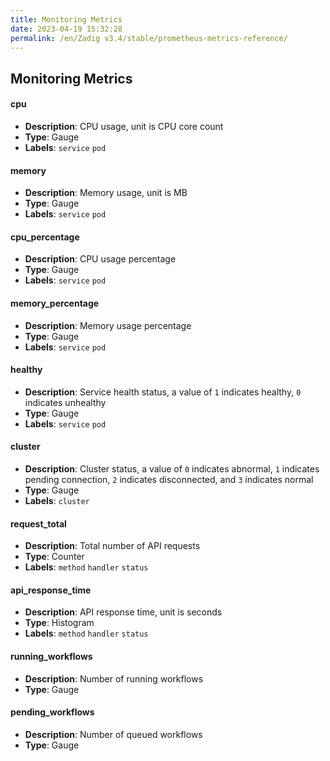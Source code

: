 ```yaml
---
title: Monitoring Metrics
date: 2023-04-19 15:32:28
permalink: /en/Zadig v3.4/stable/prometheus-metrics-reference/
---
```


## Monitoring Metrics

#### cpu
- **Description**: CPU usage, unit is CPU core count
- **Type**: Gauge
- **Labels**: `service` `pod`

#### memory
- **Description**: Memory usage, unit is MB
- **Type**: Gauge
- **Labels**: `service` `pod`

#### cpu_percentage
- **Description**: CPU usage percentage
- **Type**: Gauge
- **Labels**: `service` `pod`

#### memory_percentage
- **Description**: Memory usage percentage
- **Type**: Gauge
- **Labels**: `service` `pod`

#### healthy
- **Description**: Service health status, a value of `1` indicates healthy, `0` indicates unhealthy
- **Type**: Gauge
- **Labels**: `service` `pod`

#### cluster
- **Description**: Cluster status, a value of `0` indicates abnormal, `1` indicates pending connection, `2` indicates disconnected, and `3` indicates normal
- **Type**: Gauge
- **Labels**: `cluster`

#### request_total
- **Description**: Total number of API requests
- **Type**: Counter
- **Labels**: `method` `handler` `status`

#### api_response_time
- **Description**: API response time, unit is seconds
- **Type**: Histogram
- **Labels**: `method` `handler` `status`

#### running_workflows
- **Description**: Number of running workflows
- **Type**: Gauge

#### pending_workflows
- **Description**: Number of queued workflows
- **Type**: Gauge